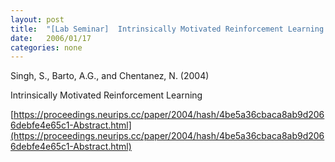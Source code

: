 ```yaml
---
layout: post
title:  "[Lab Seminar]  Intrinsically Motivated Reinforcement Learning "
date:   2006/01/17
categories: none
---
```




Singh, S., Barto, A.G., and Chentanez, N. (2004)

Intrinsically Motivated Reinforcement Learning



[https://proceedings.neurips.cc/paper/2004/hash/4be5a36cbaca8ab9d2066debfe4e65c1-Abstract.html](https://proceedings.neurips.cc/paper/2004/hash/4be5a36cbaca8ab9d2066debfe4e65c1-Abstract.html)



 

